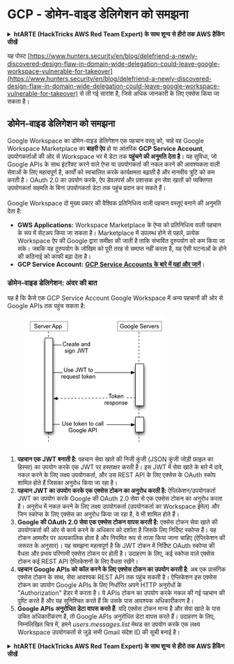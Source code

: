 # GCP - डोमेन-वाइड डेलिगेशन को समझना

<details>

<summary><strong>htARTE (HackTricks AWS Red Team Expert) के साथ शून्य से हीरो तक AWS हैकिंग सीखें</strong></summary>

HackTricks का समर्थन करने के अन्य तरीके:

* यदि आप अपनी **कंपनी का विज्ञापन HackTricks में देखना चाहते हैं** या **HackTricks को PDF में डाउनलोड करना चाहते हैं** तो [**सब्सक्रिप्शन प्लान्स**](https://github.com/sponsors/carlospolop) देखें!
* [**आधिकारिक PEASS & HackTricks स्वैग**](https://peass.creator-spring.com) प्राप्त करें
* [**The PEASS Family**](https://opensea.io/collection/the-peass-family) की खोज करें, हमारे विशेष [**NFTs**](https://opensea.io/collection/the-peass-family) का संग्रह
* 💬 [**Discord group**](https://discord.gg/hRep4RUj7f) में **शामिल हों** या [**telegram group**](https://t.me/peass) में या **Twitter** 🐦 पर मुझे **फॉलो** करें [**@carlospolopm**](https://twitter.com/carlospolopm)**.**
* [**HackTricks**](https://github.com/carlospolop/hacktricks) और [**HackTricks Cloud**](https://github.com/carlospolop/hacktricks-cloud) github repos में PRs सबमिट करके अपनी हैकिंग ट्रिक्स शेयर करें।

</details>

यह पोस्ट [https://www.hunters.security/en/blog/delefriend-a-newly-discovered-design-flaw-in-domain-wide-delegation-could-leave-google-workspace-vulnerable-for-takeover](https://www.hunters.security/en/blog/delefriend-a-newly-discovered-design-flaw-in-domain-wide-delegation-could-leave-google-workspace-vulnerable-for-takeover) से ली गई सारांश है, जिसे अधिक जानकारी के लिए एक्सेस किया जा सकता है।

## **डोमेन-वाइड डेलिगेशन को समझना**

Google Workspace का डोमेन-वाइड डेलिगेशन एक पहचान वस्तु को, चाहे वह Google Workspace Marketplace का **बाहरी ऐप** हो या आंतरिक **GCP Service Account**, उपयोगकर्ताओं की ओर से Workspace भर में डेटा तक **पहुंचने की अनुमति देता है**। यह सुविधा, जो Google APIs के साथ इंटरैक्ट करने वाले ऐप्स या उपयोगकर्ता की नकल करने की आवश्यकता वाली सेवाओं के लिए महत्वपूर्ण है, कार्यों को स्वचालित करके कार्यक्षमता बढ़ाती है और मानवीय त्रुटि को कम करती है। OAuth 2.0 का उपयोग करके, ऐप डेवलपर्स और प्रशासक इन सेवा खातों को व्यक्तिगत उपयोगकर्ता सहमति के बिना उपयोगकर्ता डेटा तक पहुंच प्रदान कर सकते हैं।\
\
Google Workspace दो मुख्य प्रकार की वैश्विक प्रतिनिधित्व वाली पहचान वस्तुएं बनाने की अनुमति देता है:

* **GWS Applications:** Workspace Marketplace के ऐप्स को प्रतिनिधित्व वाली पहचान के रूप में सेटअप किया जा सकता है। Marketplace में उपलब्ध होने से पहले, प्रत्येक Workspace ऐप की Google द्वारा समीक्षा की जाती है ताकि संभावित दुरुपयोग को कम किया जा सके। जबकि यह दुरुपयोग के जोखिम को पूरी तरह से समाप्त नहीं करता है, यह ऐसी घटनाओं के होने की कठिनाई को काफी बढ़ा देता है।
* **GCP Service Account:** [**GCP Service Accounts के बारे में यहां और जानें**](../gcp-basic-information.md#service-accounts)।

### **डोमेन-वाइड डेलिगेशन: अंदर की बात**

यह है कि कैसे एक GCP Service Account Google Workspace में अन्य पहचानों की ओर से Google APIs तक पहुंच सकता है:

<figure><img src="../../../.gitbook/assets/image (11).png" alt=""><figcaption></figcaption></figure>

1. **पहचान एक JWT बनाती है:** पहचान सेवा खाते की निजी कुंजी (JSON कुंजी जोड़ी फ़ाइल का हिस्सा) का उपयोग करके एक JWT पर हस्ताक्षर करती है। इस JWT में सेवा खाते के बारे में दावे, नकल करने के लिए लक्ष्य उपयोगकर्ता, और उस REST API के लिए एक्सेस के OAuth स्कोप शामिल होते हैं जिसका अनुरोध किया जा रहा है।
2. **पहचान JWT का उपयोग करके एक एक्सेस टोकन का अनुरोध करती है:** ऐप्लिकेशन/उपयोगकर्ता JWT का उपयोग करके Google की OAuth 2.0 सेवा से एक एक्सेस टोकन का अनुरोध करता है। अनुरोध में नकल करने के लिए लक्ष्य उपयोगकर्ता (उपयोगकर्ता का Workspace ईमेल) और जिन स्कोप्स के लिए एक्सेस का अनुरोध किया जा रहा है, वे भी शामिल होते हैं।
3. **Google की OAuth 2.0 सेवा एक एक्सेस टोकन वापस करती है:** एक्सेस टोकन सेवा खाते की उपयोगकर्ता की ओर से कार्य करने के अधिकार को दर्शाता है जिसके लिए निर्दिष्ट स्कोप्स हैं। यह टोकन आमतौर पर अल्पकालिक होता है और नियमित रूप से ताज़ा किया जाना चाहिए (ऐप्लिकेशन की जरूरत के अनुसार)। यह समझना महत्वपूर्ण है कि JWT टोकन में निर्दिष्ट OAuth स्कोप्स की वैधता और प्रभाव परिणामी एक्सेस टोकन पर होती है। उदाहरण के लिए, कई स्कोप्स वाले एक्सेस टोकन कई REST API ऐप्लिकेशनों के लिए वैधता रखेंगे।
4. **पहचान Google APIs को कॉल करने के लिए एक्सेस टोकन का उपयोग करती है**: अब एक प्रासंगिक एक्सेस टोकन के साथ, सेवा आवश्यक REST API तक पहुंच सकती है। ऐप्लिकेशन इस एक्सेस टोकन का उपयोग Google APIs के लिए निर्धारित अपने HTTP अनुरोधों के "Authorization" हेडर में करता है। ये APIs टोकन का उपयोग करके नकल की गई पहचान की पुष्टि करते हैं और यह सुनिश्चित करते हैं कि उसके पास आवश्यक अधिकारीकरण है।
5. **Google APIs अनुरोधित डेटा वापस करते हैं**: यदि एक्सेस टोकन मान्य है और सेवा खाते के पास उचित अधिकारीकरण है, तो Google APIs अनुरोधित डेटा वापस करते हैं। उदाहरण के लिए, निम्नलिखित चित्र में, हमने _users.messages.list_ मेथड का उपयोग करके एक लक्ष्य Workspace उपयोगकर्ता से जुड़े सभी Gmail संदेश ID की सूची बनाई है।

<details>

<summary><strong>htARTE (HackTricks AWS Red Team Expert) के साथ शून्य से हीरो तक AWS हैकिंग सीखें</strong></summary>

HackTricks का समर्थन करने के अन्य तरीके:

* यदि आप अपनी **कंपनी का विज्ञापन HackTricks में देखना चाहते हैं** या **HackTricks को PDF में डाउनलोड करना चाहते हैं** तो [**सब्सक्रिप्शन प्लान्स**](https://github.com/sponsors/carlospolop) देखें!
* [**आधिकारिक PEASS & HackTricks स्वैग**](https://peass.creator-spring.com) प्राप्त करें
* [**The PEASS Family**](https://opensea.io/collection/the-peass-family) की खोज करें, हमारे विशेष [**NFTs**](https://opensea.io/collection/the-peass-family) का संग्रह
* 💬 [**Discord group**](https://discord.gg/hRep4RUj7f) में **शामिल हों** या [**telegram group**](https://t.me/peass) में या **Twitter** 🐦 पर मुझे **फॉलो** करें [**@carlospolopm**](https://twitter.com/carlospolopm)**.**
* [**HackTricks**](https://github.com/carlospolop/hacktricks) और [**HackTricks Cloud**](https://github.com/carlospolop/hacktricks-cloud) github repos में PRs सबमिट करके अपनी हैकिंग ट्रिक्स शेयर करें।

</details>
